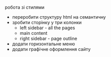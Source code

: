 робота зі стилями

- переробити структуру html на семантичну
- зробити сторінку у три колонки 
  - left sidebar - all the pages 
  - main content
  - right sidebar - page outline
- додати горизонтальне меню
- додати графічне оформлення сайту